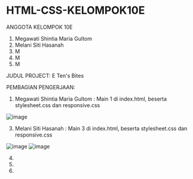 # HTML-CSS-KELOMPOK10E

ANGGOTA KELOMPOK 10E
1. Megawati Shintia Maria Gultom
2. Melani Siti Hasanah
3. M
4. M
5. M

JUDUL PROJECT: 
E Ten's Bites

PEMBAGIAN PENGERJAAN:
1. Megawati Shintia Maria Gultom : Main 1 di index.html, beserta stylesheet.css dan responsive.css

![image](https://user-images.githubusercontent.com/72775473/137418322-2260f3eb-eb2c-44b1-9333-dd8c4ca3bd70.png)

3. Melani Siti Hasanah : Main 3 di index.html, beserta stylesheet.css dan responsive.css

![image](https://user-images.githubusercontent.com/72775473/137417953-c3239c67-cead-4db7-b7df-735d8fd39d8d.png)
![image](https://user-images.githubusercontent.com/72775473/137418279-4b5a787c-a238-4b4c-8be1-8dfa403f47eb.png)

4.
5.
6.
